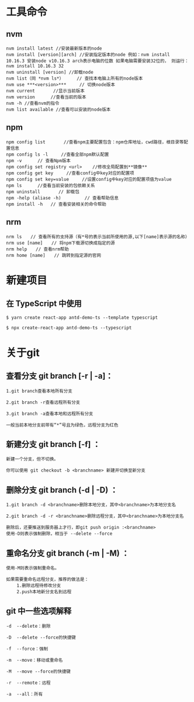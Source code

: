 # 工具命令
## nvm

    nvm install latest //安装最新版本的node
    nvm install [version][arch] //安装指定版本的node 例如：nvm install 10.16.3 安装node v10.16.3 arch表示电脑的位数 如果电脑需要安装32位的， 则运行：nvm install 10.16.3 32
    nvm uninstall [version] //卸载node
    nvm list（同 *nvm ls*）     // 查找本电脑上所有的node版本
    nvm use ***<version>***     // 切换node版本
    nvm current       //显示当前版本
    nvm version      //查看当前的版本
    nvm -h //查看nvm的指令
    nvm list available //查看可以安装的node版本

## npm

    npm config list       //查看npm主要配置包含：npm仓库地址，cwd路径，根目录等配置信息
    npm config ls -l     //查看全部npm默认配置
    npm -v      // 查看Npm版本
    npm config set registry <url>    //修改全局配置到**镜像**
    npm config get key     //查看config中key对应的配置项
    npm config set key=value     //设置config中key对应的配置项值为value
    npm ls      //查看当前安装的包依赖关系
    npm uninstall       // 卸载包
    npm -help (aliase -h)         // 查看帮助信息
    npm install -h   // 查看安装相关的命令帮助

## nrm

    nrm ls　　// 查看所有的支持源（有*号的表示当前所使用的源,以下[name]表示源的名称）
    nrm use [name]　　// 将npm下载源切换成指定的源
    nrm help　　// 查看nrm帮助
    nrm home [name]　　// 跳转到指定源的官网





# 新建项目
## 在 TypeScript 中使用

    $ yarn create react-app antd-demo-ts --template typescript

    $ npx create-react-app antd-demo-ts --typescript




# 关于git
## 查看分支 git branch [-r | -a]：

    1.git branch查看本地所有分支

    2.git branch -r查看远程所有分支

    3.git branch -a查看本地和远程所有分支

    一般当前本地分支前带有“*”号且为绿色，远程分支为红色

## 新建分支 git branch [-f] <branchname>：
    新建一个分支，但不切换。

    你可以使用 git checkout -b <branchname> 新建并切换至新分支

## 删除分支 git branch (-d | -D) <branchname>：

    1.git branch -d <branchname>删除本地分支，其中<branchname>为本地分支名

    2.git branch -d -r <branchname>删除远程分支，其中<branchname>为本地分支名

    删除后，还要推送到服务器上才行，即git push origin :<branchname>
    使用-D则表示强制删除，相当于 --delete --force

## 重命名分支 git branch (-m | -M) <oldbranch> <newbranch>：

    使用-M则表示强制重命名。

    如果需要重命名远程分支，推荐的做法是：
        1.删除远程待修改分支
        2.push本地新分支名到远程

## git 中一些选项解释
    -d  --delete：删除

    -D  --delete --force的快捷键

    -f  --force：强制

    -m  --move：移动或重命名

    -M  --move --force的快捷键

    -r  --remote：远程

    -a  --all：所有